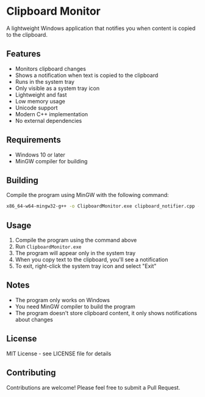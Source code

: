 # Clipboard Monitor

A lightweight Windows application that notifies you when content is copied to the clipboard.

## Features

- Monitors clipboard changes
- Shows a notification when text is copied to the clipboard
- Runs in the system tray
- Only visible as a system tray icon
- Lightweight and fast
- Low memory usage
- Unicode support
- Modern C++ implementation
- No external dependencies

## Requirements

- Windows 10 or later
- MinGW compiler for building

## Building

Compile the program using MinGW with the following command:

```bash
x86_64-w64-mingw32-g++ -o ClipboardMonitor.exe clipboard_notifier.cpp -static -static-libgcc -static-libstdc++ -mwindows -luser32 -lgdi32 -lshell32
```

## Usage

1. Compile the program using the command above
2. Run `ClipboardMonitor.exe`
3. The program will appear only in the system tray
4. When you copy text to the clipboard, you'll see a notification
5. To exit, right-click the system tray icon and select "Exit"

## Notes

- The program only works on Windows
- You need MinGW compiler to build the program
- The program doesn't store clipboard content, it only shows notifications about changes

## License

MIT License - see LICENSE file for details

## Contributing

Contributions are welcome! Please feel free to submit a Pull Request. 